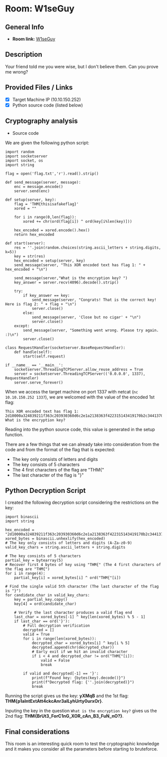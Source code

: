 # Room: W1seGuy

## General Info
- **Room link:** [W1seGuy](https://tryhackme.com/room/w1seguy)

## Description

Your friend told me you were wise, but I don't believe them. Can you prove me wrong?

## Provided Files / Links
- [x] Target Machine IP (10.10.150.252)
- [x] Python source code (listed below)

## Cryptography analysis
- Source code

We are given the following python script:

```
import random
import socketserver 
import socket, os
import string

flag = open('flag.txt','r').read().strip()

def send_message(server, message):
    enc = message.encode()
    server.send(enc)

def setup(server, key):
    flag = 'THM{thisisafakeflag}' 
    xored = ""

    for i in range(0,len(flag)):
        xored += chr(ord(flag[i]) ^ ord(key[i%len(key)]))

    hex_encoded = xored.encode().hex()
    return hex_encoded

def start(server):
    res = ''.join(random.choices(string.ascii_letters + string.digits, k=5))
    key = str(res)
    hex_encoded = setup(server, key)
    send_message(server, "This XOR encoded text has flag 1: " + hex_encoded + "\n")
    
    send_message(server,"What is the encryption key? ")
    key_answer = server.recv(4096).decode().strip()

    try:
        if key_answer == key:
            send_message(server, "Congrats! That is the correct key! Here is flag 2: " + flag + "\n")
            server.close()
        else:
            send_message(server, 'Close but no cigar' + "\n")
            server.close()
    except:
        send_message(server, "Something went wrong. Please try again. :)\n")
        server.close()

class RequestHandler(socketserver.BaseRequestHandler):
    def handle(self):
        start(self.request)

if __name__ == '__main__':
    socketserver.ThreadingTCPServer.allow_reuse_address = True
    server = socketserver.ThreadingTCPServer(('0.0.0.0', 1337), RequestHandler)
    server.serve_forever()
```

When we access the target machine on port 1337 with netcat (`nc 10.10.150.252 1337`), we are welcomed with the value of the encoded 1st flag:

```
This XOR encoded text has flag 1: 2d10000a324839211f363c203930360d6c2e1a2138363f422315143419170b2c3441370b2002033f
What is the encryption key?
```

Reading into the python source code, this value is generated in the setup function.

There are a few things that we can already take into consideration from the code and from the format of the flag that is expected:

- The key only consists of letters and digits
- The key consists of 5 characters
- The 4 first characters of the flag are "THM{"
- The last character of the flag is "}"

## Python Decryption Script

I created the following decryption script considering the restrictions on the key:

```
import binascii
import string

hex_encoded = "2d10000a324839211f363c203930360d6c2e1a2138363f422315143419170b2c3441370b2002033f"
xored_bytes = binascii.unhexlify(hex_encoded)
# The key only consists of letters and digits (A-Za-z0-9)
valid_key_chars = string.ascii_letters + string.digits  

# The key consists of 5 characters
partial_key = bytearray(5) 
# Recover first 4 bytes of key using "THM{" (The 4 first characters of the flag are "THM{")
for i in range(4):
    partial_key[i] = xored_bytes[i] ^ ord("THM{"[i])

# Find the single valid 5th character (The last character of the flag is "}")
for candidate_char in valid_key_chars:
    key = partial_key.copy()
    key[4] = ord(candidate_char)
    
    # Verify the last character produces a valid flag end
    last_char = xored_bytes[-1] ^ key[len(xored_bytes) % 5 - 1]
    if last_char == ord('}'):
        # Full decryption verification
        decrypted = []
        valid = True
        for i in range(len(xored_bytes)):
            decrypted_char = xored_bytes[i] ^ key[i % 5]
            decrypted.append(chr(decrypted_char))
            # Early exit if we hit an invalid character
            if i < 4 and decrypted_char != ord("THM{"[i]):
                valid = False
                break
        
        if valid and decrypted[-1] == '}':
            print(f"Found key: {bytes(key).decode()}")
            print(f"Decrypted flag: {''.join(decrypted)}")
            break
```

Running the script gives us the key: **yXMqB** and the 1st flag: **THM{p1alntExtAtt4ckcAnr3alLyhUrty0urxOr}**.

Inputing the key in the question `What is the encryption key?` gives us the 2nd flag: **THM{BrUt3_ForC1nG_XOR_cAn_B3_FuN_nO?}**.

## Final considerations

This room is an interesting quick room to test the cryptographic knowledge and it makes you consider all the parameters before starting to bruteforce.
